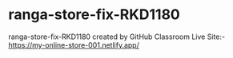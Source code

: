 # ranga-store-fix-RKD1180
ranga-store-fix-RKD1180 created by GitHub Classroom
Live Site:- https://my-online-store-001.netlify.app/
